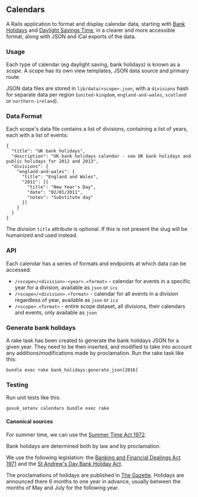 ## Calendars

A Rails application to format and display calendar data, starting with [Bank Holidays](https://www.gov.uk/bank-holidays) and [Daylight Savings Time](https://www.gov.uk/when-do-the-clocks-change), in a clearer and more accessible format, along with JSON and iCal exports of the data.

### Usage

Each type of calendar (eg daylight saving, bank holidays) is known as a _scope_. A scope has its own view templates, JSON data source and primary route.

JSON data files are stored in `lib/data/<scope>.json`, with a `divisions` hash for separate data per region (`united-kingdom`, `england-and-wales`, `scotland` or `northern-ireland`).
      
### Data Format

Each scope's data file contains a list of divisions, containing a list of years, each with a list of events:

    {
      "title": "UK bank holidays",
      "description": "UK bank holidays calendar - see UK bank holidays and public holidays for 2012 and 2013",
      "divisions": {
        "england-and-wales": {
          "title": "England and Wales",
          "2011": [{
            "title": "New Year's Day",
            "date": "02/01/2011",
            "notes": "Substitute day"
          }]
        }
      }
    }

The division `title` attribute is optional.  If this is not present the slug will be humanized and used instead.

### API

Each calendar has a series of formats and endpoints at which data can be accessed:

* `/<scope>/<division>-<year>.<format>` - calendar for events in a specific year for a division, available as `json` or `ics`
* `/<scope>/<division>.<format>` - calendar for all events in a division regardless of year, available as `json` or `ics`
* `/<scope>.<format>` - entire scope dataset, all divisions, their calendars and events, only available as `json` 

### Generate bank holidays

A rake task has been created to generate the bank holidays JSON for a given year. They need to be then inserted, and modified to
take into account any additions/modifications made by proclamation.
Run the rake task like this:

    bundle exec rake bank_holidays:generate_json[2016]

### Testing

Run unit tests like this:

    govuk_setenv calendars bundle exec rake

#### Canonical sources

For summer time, we can use the [Summer Time Act 1972](http://www.legislation.gov.uk/ukpga/1972/6).

Bank holidays are determined both by law and by proclamation.

We use the following legislation: the [Banking and Financial Dealings Act 1971](http://www.legislation.gov.uk/ukpga/1971/80/schedule/1)
and the [St Andrew's Day Bank Holiday Act](http://www.legislation.gov.uk/asp/2007/2/section/1).

The proclamations of holidays are published in [The Gazette](https://www.thegazette.co.uk/all-notices/notice?noticetypes=1101&sort-by=latest-date&text="Banking+and+Financial").
Holidays are announced there 6 months to one year in advance, usually between the months of May and July for the following year.
